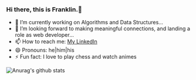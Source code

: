 ### Hi there, this is Franklin.👋

- 🔭 I’m currently working on Algorithms and Data Structures...
- 🤔 I’m looking forward to making meaningful connections, and landing a role as web developer...
- 📫 How to reach me: <a href='https://www.linkedin.com/in/franklin-bado/'> My LinkedIn </a>
- 😄 Pronouns: he|him|his
- ⚡ Fun fact: I love to play chess and watch animes


![Anurag's github stats](https://github-readme-stats.vercel.app/api?username=fbado66&show_icons=true&theme=dark)

